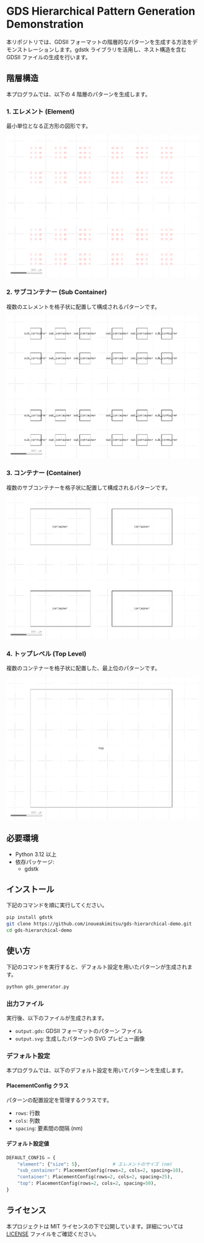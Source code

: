 # GDS Hierarchical Pattern Generation Demonstration

本リポジトリでは、GDSII フォーマットの階層的なパターンを生成する方法をデモンストレーションします。gdstk ライブラリを活用し、ネスト構造を含む GDSII ファイルの生成を行います。

## 階層構造

本プログラムでは、以下の 4 階層のパターンを生成します。

### 1. エレメント (Element)

最小単位となる正方形の図形です。

![エレメント](images/element.png)

### 2. サブコンテナー (Sub Container)

複数のエレメントを格子状に配置して構成されるパターンです。

![サブコンテナー](images/sub_container.png)

### 3. コンテナー (Container)

複数のサブコンテナーを格子状に配置して構成されるパターンです。

![コンテナー](images/container.png)

### 4. トップレベル (Top Level)

複数のコンテナーを格子状に配置した、最上位のパターンです。

![トップレベル](images/top.png)

## 必要環境

- Python 3.12 以上
- 依存パッケージ:
  - gdstk

## インストール

下記のコマンドを順に実行してください。

```bash
pip install gdstk
git clone https://github.com/inoueakimitsu/gds-hierarchical-demo.git
cd gds-hierarchical-demo
```

## 使い方

下記のコマンドを実行すると、デフォルト設定を用いたパターンが生成されます。

```bash
python gds_generator.py
```

### 出力ファイル

実行後、以下のファイルが生成されます。

- `output.gds`: GDSII フォーマットのパターン ファイル  
- `output.svg`: 生成したパターンの SVG プレビュー画像

### デフォルト設定

本プログラムでは、以下のデフォルト設定を用いてパターンを生成します。

#### PlacementConfig クラス

パターンの配置設定を管理するクラスです。

- `rows`: 行数  
- `cols`: 列数  
- `spacing`: 要素間の間隔 (nm)

#### デフォルト設定値

```python
DEFAULT_CONFIG = {
    "element": {"size": 5},            # エレメントのサイズ (nm)
    "sub_container": PlacementConfig(rows=2, cols=2, spacing=10),
    "container": PlacementConfig(rows=2, cols=2, spacing=25),
    "top": PlacementConfig(rows=2, cols=2, spacing=50),
}
```

## ライセンス

本プロジェクトは MIT ライセンスの下で公開しています。詳細については [LICENSE](LICENSE) ファイルをご確認ください。
